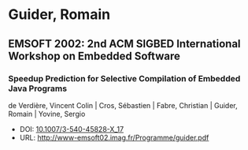 # Guider, Romain

## EMSOFT 2002: 2nd ACM SIGBED International Workshop on Embedded Software

### Speedup Prediction for Selective Compilation of Embedded Java Programs
de Verdière, Vincent Colin | Cros, Sébastien | Fabre, Christian | Guider, Romain | Yovine, Sergio
* DOI: [10.1007/3-540-45828-X_17](https://doi.org/10.1007/3-540-45828-X_17)
* URL: <http://www-emsoft02.imag.fr/Programme/guider.pdf>

